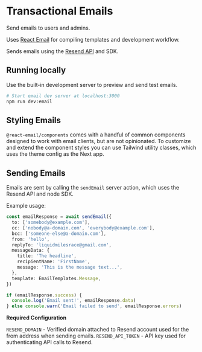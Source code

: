 # Transactional Emails

Send emails to users and admins.

Uses [React Email](https://react.email/docs) for compiling templates and development workflow.

Sends emails using the [Resend API](https://resend.com/docs/introduction) and SDK.

## Running locally

Use the built-in development server to preview and send test emails.

```bash
# Start email dev server at localhost:3000
npm run dev:email
```

## Styling Emails

`@react-email/components` comes with a handful of common components designed to work with email clients, but are not opinionated. To customize and extend the component styles you can use Tailwind utility classes, which uses the theme config as the Next app.

## Sending Emails

Emails are sent by calling the `sendEmail` server action, which uses the Resend API and node SDK.

Example usage:

```typescript
const emailResponse = await sendEmail({
  to: ['somebody@example.com'],
  cc: ['nobody@a-domain.com', 'everybody@example.com'],
  bcc: ['someone-else@a-domain.com'],
  from: 'hello',
  replyTo: 'liquidmilesrace@gmail.com',
  messageData: {
    title: 'The headline',
    recipientName: 'FirstName',
    message: 'This is the message text...',
  },
  template: EmailTemplates.Message,
})

if (emailResponse.success) {
  console.log('Email sent!', emailResponse.data)
} else console.warn('Email failed to send', emailResponse.errors)
```

**Required Configuration**

`RESEND_DOMAIN` - Verified domain attached to Resend account used for the from address when sending emails.
`RESEND_API_TOKEN` - API key used for authenticating API calls to Resend.
